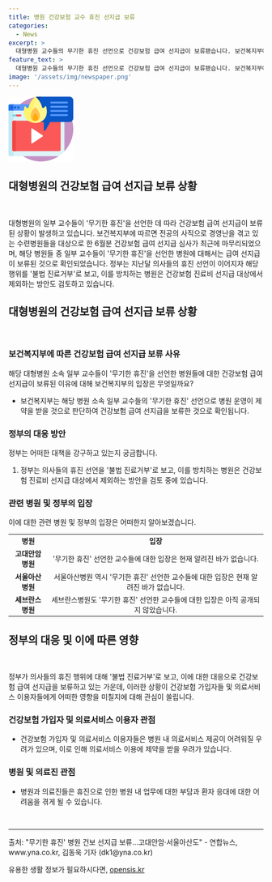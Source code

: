 ```yaml
---
title: 병원 건강보험 교수 휴진 선지급 보류
categories:
  - News
excerpt: >
  대형병원 교수들의 무기한 휴진 선언으로 건강보험 급여 선지급이 보류됐습니다. 보건복지부에 따르면 경영난을 겪는 수련병원들을 대상으로 한 6월분 건보 급여 선지급 심사가 마무리되었고, 해당 병원 소속 일부 교수들의 휴진 선언으로 보류된 것으로 확인됐습니다. 정부는 의사들의 휴진 선언을 불법 진료거부로 보고, 이를 방치하는 병원은 건보 진료비 선지급 대상에서 제외하는 방안을 검토하고 있습니다. #휴진 #대형병원 #건보 #선지급
feature_text: >
  대형병원 교수들의 무기한 휴진 선언으로 건강보험 급여 선지급이 보류됐습니다. 보건복지부에 따르면 경영난을 겪는 수련병원들을 대상으로 한 6월분 건보 급여 선지급 심사가 마무리되었고, 해당 병원 소속 일부 교수들의 휴진 선언으로 보류된 것으로 확인됐습니다. 정부는 의사들의 휴진 선언을 불법 진료거부로 보고, 이를 방치하는 병원은 건보 진료비 선지급 대상에서 제외하는 방안을 검토하고 있습니다. #휴진 #대형병원 #건보 #선지급
image: '/assets/img/newspaper.png'
---
```


<p><img src="/assets/img/news.png" alt="rentncar 속보" /></p>

<h2>대형병원의 건강보험 급여 선지급 보류 상황</h2>

<p data-ke-size="size16">&nbsp;</p>

<p>대형병원의 일부 교수들이 '무기한 휴진'을 선언한 데 따라 건강보험 급여 선지급이 보류된 상황이 발생하고 있습니다. 보건복지부에 따르면 전공의 사직으로 경영난을 겪고 있는 수련병원들을 대상으로 한 6월분 건강보험 급여 선지급 심사가 최근에 마무리되었으며, 해당 병원들 중 일부 교수들이 '무기한 휴진'을 선언한 병원에 대해서는 급여 선지급이 보류된 것으로 확인되었습니다. 정부는 지난달 의사들의 휴진 선언이 이어지자 해당 행위를 '불법 진료거부'로 보고, 이를 방치하는 병원은 건강보험 진료비 선지급 대상에서 제외하는 방안도 검토하고 있습니다.</p></p>

<h2 data-ke-size="size26">대형병원의 건강보험 급여 선지급 보류 상황</h2>

<p data-ke-size="size16">&nbsp;</p>

<h3>보건복지부에 따른 건강보험 급여 선지급 보류 사유</h3>

<p data-ke-size="size16">해당 대형병원 소속 일부 교수들이 '무기한 휴진'을 선언한 병원들에 대한 건강보험 급여 선지급이 보류된 이유에 대해 보건복지부의 입장은 무엇일까요?</p>

<ul>
  <li>보건복지부는 해당 병원 소속 일부 교수들의 '무기한 휴진' 선언으로 병원 운영이 제약을 받을 것으로 판단하여 건강보험 급여 선지급을 보류한 것으로 확인됩니다.</li>
</ul>

<h3>정부의 대응 방안</h3>

<p data-ke-size="size16">정부는 어떠한 대책을 강구하고 있는지 궁금합니다.</p>

<ol>
  <li>정부는 의사들의 휴진 선언을 '불법 진료거부'로 보고, 이를 방치하는 병원은 건강보험 진료비 선지급 대상에서 제외하는 방안을 검토 중에 있습니다.</li>
</ol>

<h3>관련 병원 및 정부의 입장</h3>

<p data-ke-size="size16">이에 대한 관련 병원 및 정부의 입장은 어떠한지 알아보겠습니다.</p>

<table>
  <tr>
    <td style="text-align: center; height: 17px;"><b>병원</b></td>
    <td style="text-align: center; height: 17px;"><b>입장</b></td>
  </tr>
  <tr>
    <td style="text-align: center; height: 17px;"><b>고대안암병원</b></td>
    <td style="text-align: center; height: 17px;">'무기한 휴진' 선언한 교수들에 대한 입장은 현재 알려진 바가 없습니다.</td>
  </tr>
  <tr>
    <td style="text-align: center; height: 17px;"><b>서울아산병원</b></td>
    <td style="text-align: center; height: 17px;">서울아산병원 역시 '무기한 휴진' 선언한 교수들에 대한 입장은 현재 알려진 바가 없습니다.</td>
  </tr>
  <tr>
    <td style="text-align: center; height: 17px;"><b>세브란스병원</b></td>
    <td style="text-align: center; height: 17px;">세브란스병원도 '무기한 휴진' 선언한 교수들에 대한 입장은 아직 공개되지 않았습니다.</td>
  </tr>
</table>

<h2 data-ke-size="size26">정부의 대응 및 이에 따른 영향</h2>

<p data-ke-size="size16">&nbsp;</p>

<p data-ke-size="size16">정부가 의사들의 휴진 행위에 대해 '불법 진료거부'로 보고, 이에 대한 대응으로 건강보험 급여 선지급을 보류하고 있는 가운데, 이러한 상황이 건강보험 가입자들 및 의료서비스 이용자들에게 어떠한 영향을 미칠지에 대해 관심이 쏠립니다.</p>

<h3>건강보험 가입자 및 의료서비스 이용자 관점</h3>

<ul>
  <li>건강보험 가입자 및 의료서비스 이용자들은 병원 내 의료서비스 제공이 어려워질 우려가 있으며, 이로 인해 의료서비스 이용에 제약을 받을 우려가 있습니다.</li>
</ul>

<h3>병원 및 의료진 관점</h3>

<ul>
  <li>병원과 의료진들은 휴진으로 인한 병원 내 업무에 대한 부담과 환자 응대에 대한 어려움을 겪게 될 수 있습니다.</li>
</ul>

<p data-ke-size="size16">&nbsp;</p>

<hr>

<p>출처: "무기한 휴진' 병원 건보 선지급 보류…고대안암·서울아산도" - 연합뉴스, www.yna.co.kr, 김동욱 기자 (dk1@yna.co.kr)</p>
유용한 생활 정보가 필요하시다면, <a href="https://opensis.kr" rel="dofollow">opensis.kr</a>


